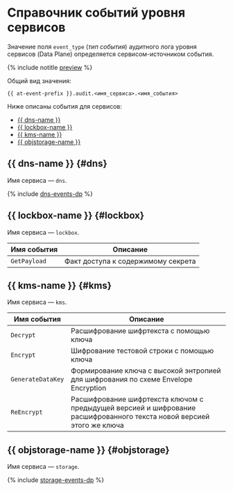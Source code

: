 # Справочник событий уровня сервисов

Значение поля `event_type` (_тип события_) аудитного лога уровня сервисов (Data Plane) определяется сервисом-источником события.

{% include notitle [preview](../../_includes/note-preview-by-request.md) %}

Общий вид значения:

```text
{{ at-event-prefix }}.audit.<имя_сервиса>.<имя_события>
```

Ниже описаны события для сервисов:

* [{{ dns-name }}](#dns)
* [{{ lockbox-name }}](#lockbox)
* [{{ kms-name }}](#kms)
* [{{ objstorage-name }}](#objstorage)

## {{ dns-name }} {#dns}

Имя сервиса — `dns`.

{% include [dns-events-dp](../../_includes/audit-trails/events/dns-events-dp.md) %}

## {{ lockbox-name }} {#lockbox}

Имя сервиса — `lockbox`.

Имя события | Описание
--- | ---
`GetPayload` | Факт доступа к содержимому секрета

## {{ kms-name }} {#kms}

Имя сервиса — `kms`.

Имя события | Описание
--- | ---
`Decrypt` | Расшифрование шифртекста с помощью ключа
`Encrypt` | Шифрование тестовой строки с помощью ключа
`GenerateDataKey` | Формирование ключа с высокой энтропией для шифрования по схеме Envelope Encryption
`ReEncrypt` | Расшифрование шифртекста ключом с предыдущей версией и шифрование расшифрованного текста новой версией этого же ключа

## {{ objstorage-name }} {#objstorage}

Имя сервиса — `storage`.

{% include [storage-events-dp](../../_includes/audit-trails/events/storage-events-dp.md) %}
